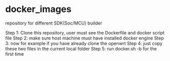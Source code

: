 # docker_images
repository for different SDK(Soc/MCU) builder

Step 1: Clone this repository, user must see the Dockerfile and docker script file
Step 2: make sure host machine must have installed docker engine
Step 3: now for example if you have already clone the openwrt
Step 4: just copy these two files in the current local folder
Step 5: run docker.sh -b for the first time
